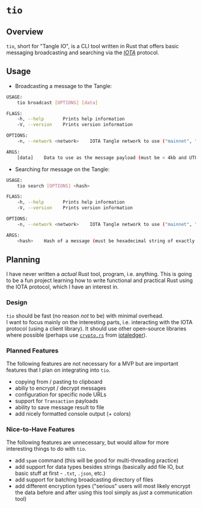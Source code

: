 # `tio`

## Overview

`tio`, short for "Tangle IO", is a CLI tool written in Rust that offers basic messaging broadcasting and searching via the [_IOTA_](https://iota.org) protocol.

## Usage

- Broadcasting a message to the Tangle:
```bash
USAGE:
    tio broadcast [OPTIONS] [data]

FLAGS:
    -h, --help       Prints help information
    -V, --version    Prints version information

OPTIONS:
    -n, --network <network>    IOTA Tangle network to use ("mainnet", "devnet", and "testnet") ("mainnet", "devnet", and "testnet")

ARGS:
    [data]    Data to use as the message payload (must be < 4kb and UTF-8 encoded)
```

- Searching for message on the Tangle:
```bash
USAGE:
    tio search [OPTIONS] <hash>

FLAGS:
    -h, --help       Prints help information
    -V, --version    Prints version information

OPTIONS:
    -n, --network <network>    IOTA Tangle network to use ("mainnet", "devnet", and "testnet") ("mainnet", "devnet", and "testnet")

ARGS:
    <hash>    Hash of a message (must be hexadecimal string of exactly 32 bytes)
```

## Planning

I have never written a _actual_ Rust tool, program, i.e. anything. 
This is going to be a fun project learning how to write functional and practical Rust using the IOTA protocol, which I have an interest in.

### Design

`tio` should be fast (no reason _not_ to be) with minimal overhead.  
I want to focus mainly on the interesting parts, i.e. interacting with the IOTA protocol (using a client library).
It should use other open-source libraries where possible (perhaps use [`crypto.rs`](https://github.com/iotaledger/crypto.rs) from [iotaledger](https://github.com/iotaledger)).

### Planned Features

The following features are not necessary for a MVP but are important features that I plan on integrating into `tio`.

- copying from / pasting to clipboard
- abiliy to encrypt / decrypt messages
- configuration for specific node URLs
- support for `Transaction` payloads
- ability to save message result to file
- add nicely formatted console output (+ colors)

### Nice-to-Have Features

The following features are unnecessary, but would allow for more interesting things to do with `tio`.

- add `spam` command (this will be good for multi-threading practice)
- add support for data types besides strings (basically add file IO, but basic stuff at first - `.txt`, `.json`, etc.)
- add support for batching broadcasting directory of files
- add different encryption types ("serious" users will most likely encrypt the data before and after using this tool simply as _just_ a communication tool)
